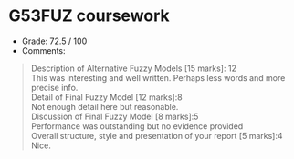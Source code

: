 # G53FUZ coursework
* Grade: 72.5 / 100
* Comments:
> Description of Alternative Fuzzy Models [15 marks]: 12  
> This was interesting and well written. Perhaps less words and more precise info.  
> Detail of Final Fuzzy Model [12 marks]:8  
> Not enough detail here but reasonable.  
> Discussion of Final Fuzzy Model [8 marks]:5  
> Performance was outstanding but no evidence provided  
> Overall structure, style and presentation of your report [5 marks]:4  
> Nice.  
